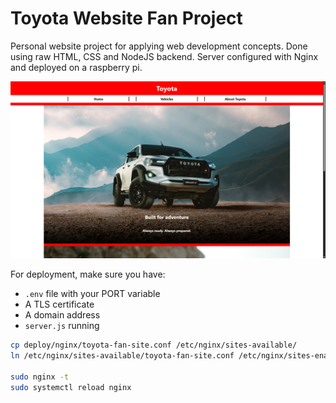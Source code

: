 # Toyota Website Fan Project

Personal website project for applying web development concepts.
Done using raw HTML, CSS and NodeJS backend.
Server configured with Nginx and deployed on a raspberry pi.

![Website picture](images/website1.png)

For deployment, make sure you have:

- `.env` file with your PORT variable
- A TLS certificate
- A domain address
- `server.js` running

```bash
cp deploy/nginx/toyota-fan-site.conf /etc/nginx/sites-available/
ln /etc/nginx/sites-available/toyota-fan-site.conf /etc/nginx/sites-enabled/

sudo nginx -t
sudo systemctl reload nginx
```
